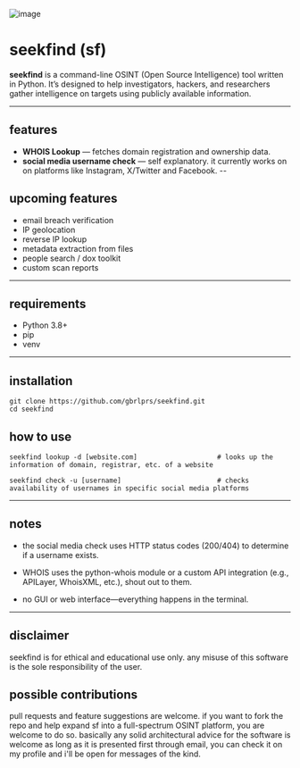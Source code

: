 ![image](https://github.com/user-attachments/assets/3bc2e421-7c0e-4347-97c0-0c7aa164e15f)

# seekfind (sf) 

**seekfind** is a command-line OSINT (Open Source Intelligence) tool written in Python. It’s designed to help investigators, hackers, and researchers gather intelligence on targets using publicly available information.

---

## features

-  **WHOIS Lookup** — fetches domain registration and ownership data.
-  **social media username check** — self explanatory. it currently works on on platforms like Instagram, X/Twitter and Facebook.
--
## upcoming features
  - email breach verification
  - IP geolocation
  - reverse IP lookup
  - metadata extraction from files
  - people search / dox toolkit
  - custom scan reports

---

## requirements

- Python 3.8+
- pip
- venv

---

## installation

```
git clone https://github.com/gbrlprs/seekfind.git
cd seekfind
````

## how to use

````
seekfind lookup -d [website.com]                    # looks up the information of domain, registrar, etc. of a website

seekfind check -u [username]                        # checks availability of usernames in specific social media platforms
````

---

## notes
- the social media check uses HTTP status codes (200/404) to determine if a username exists.

- WHOIS uses the python-whois module or a custom API integration (e.g., APILayer, WhoisXML, etc.), shout out to them.

- no GUI or web interface—everything happens in the terminal.

---

##  disclaimer
seekfind is for ethical and educational use only. any misuse of this software is the sole responsibility of the user.


## possible contributions
pull requests and feature suggestions are welcome. if you want to fork the repo and help expand sf into a full-spectrum OSINT platform, you are welcome to do so. basically any solid architectural advice for the software is welcome as long as it is presented first through email, you can check it on my profile and i'll be open for messages of the kind.
